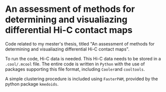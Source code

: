 # An assessment of methods for determining and visualiazing differential Hi-C contact maps

Code related to my mester's thesis, titled "An assessment of methods for determining and visualiazing differential Hi-C contact maps".

To run the code, Hi-C data is needed. This Hi-C data needs to be stored in a `.cool/.mcool` file. The entire code is written in `Python` with the use of packages supporting this file format, including `Cooler`and `cooltools`.

A simple clustering procedure is included using `FasterPAM`, provided by the python package `kmedoids`.
